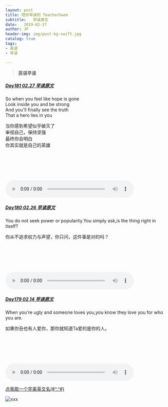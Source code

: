 ```yaml
---
layout: post
title: 陪你早读的 TeacherGwen
subtitle:   早读原文
date:   2019-02-27
author: JP
header-img: img/post-bg-swift.jpg
catalog: true
tags:
- 英语
- 早读

---
```


>  **英语早读**

##### [Day181 02.27 早读原文](https://mp.weixin.qq.com/s/mrkUWEmR_JceJFJjvl6ROg)

So when you feel like hope is gone<br>
Look inside you and be strong<br>
And you'll finally see the truth<br>
That a hero lies in you

当你感到希望似乎破灭了<br>
审视自己，保持坚强<br>
最终你会明白<br>
你其实就是自己的英雄

<audio style="height:140;width:400;" controls="controls" src="https://res.wx.qq.com/voice/getvoice?mediaid=MzI4OTAyODUxNF8yNjUzNTIwNDUw">
</audio>

##### [Day180 02.26 早读原文](https://mp.weixin.qq.com/s/YR9oB-GewPpH_pWi0OMFPA)

You do not seek power or popularity.You simply ask,is the thing right in itself?

你从不追求权力与声望，你只问，这件事是对的吗？

<audio style="height:140;width:400;" controls="controls" src="https://res.wx.qq.com/voice/getvoice?mediaid=MzI4OTAyODUxNF8yNjUzNTIwNDM3">
</audio>

##### [Day179 02.14 早读原文](https://mp.weixin.qq.com/s/xgtKN4KVsKF3CruATXOEEQ)

When you're ugly and someone loves you,you know they love you for who you are.

如果你丑也有人爱你，那你就知道Ta爱的是你的人。

<audio style="height:140;width:400;" controls="controls" src="https://res.wx.qq.com/voice/getvoice?mediaid=MzI4OTAyODUxNF8yNjUzNTE5OTk2">
</audio>


[点我取一个完美英文名(#^.^#)](http://ename.shanbay.com.cn)

![xxx]()